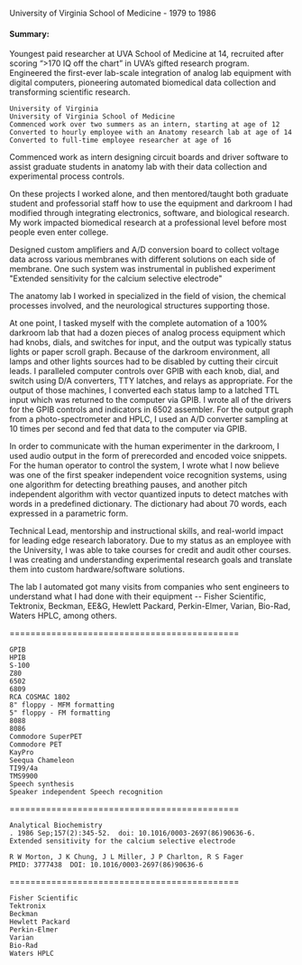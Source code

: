 University of Virginia School of Medicine - 1979 to 1986

#### Summary:
Youngest paid researcher at UVA School of Medicine at 14, recruited after scoring “>170 IQ off the chart” in UVA’s gifted research program. Engineered the first-ever lab-scale integration of analog lab equipment with digital computers, pioneering automated biomedical data collection and transforming scientific research.

```
University of Virginia
University of Virginia School of Medicine
Commenced work over two summers as an intern, starting at age of 12
Converted to hourly employee with an Anatomy research lab at age of 14
Converted to full-time employee researcher at age of 16
```

Commenced work as intern designing circuit boards and driver software to assist graduate students in anatomy lab with their data collection and experimental process
controls.

On these projects I worked alone, and then mentored/taught both graduate student and professorial staff how to use the equipment and darkroom I had modified through integrating electronics, software, and biological research.  My work impacted biomedical research at a professional level before most people even enter college.

Designed custom amplifiers and A/D conversion board to collect voltage data across various membranes with different solutions on each side of membrane.  One such system was instrumental in published experiment "Extended sensitivity for the calcium selective electrode"

The anatomy lab I worked in specialized in the field of vision, the chemical processes involved, and the neurological structures supporting those.

At one point, I tasked myself with the complete automation of a 100% darkroom lab that had a dozen pieces of analog process equipment which had knobs, dials, and switches for input, and the output was typically status lights or paper scroll graph.   Because of the darkroom environment, all lamps and other lights sources had to be disabled by cutting their circuit leads.  I paralleled computer controls over GPIB with each knob, dial, and switch using D/A converters, TTY latches, and relays as appropriate.   For the output of those machines, I converted each status lamp to a latched TTL input which was returned to the computer via GPIB.  I wrote all of the drivers for the GPIB controls and indicators in 6502 assembler.   For the output graph from a photo-spectrometer and HPLC, I used an A/D converter sampling at 10 times per second and fed that data to the computer via GPIB.

In order to communicate with the human experimenter in the darkroom, I used audio output in the form of prerecorded and encoded voice snippets.   For the human operator to control the system, I wrote what I now believe was one of the first speaker independent voice recognition systems, using one algorithm for detecting breathing pauses, and another pitch independent algorithm with vector quantized inputs to detect matches with words in a predefined dictionary.  The dictionary had about 70 words, each expressed in a parametric form.

Technical Lead, mentorship and instructional skills, and real-world impact for leading edge research laboratory. Due to my status as an employee with the University, I was able to take courses for credit and audit other courses.  I was creating and understanding experimental research goals and translate them into custom hardware/software solutions.

The lab I automated got many visits from companies who sent engineers to understand what I had done with their equipment -- Fisher Scientific, Tektronix, Beckman, EE&G, Hewlett Packard, Perkin-Elmer, Varian, Bio-Rad, Waters HPLC, among others.

============================================
```
GPIB
HPIB
S-100
Z80
6502
6809
RCA COSMAC 1802
8" floppy - MFM formatting
5" floppy - FM formatting
8088
8086
Commodore SuperPET
Commodore PET
KayPro
Seequa Chameleon
TI99/4a
TMS9900
Speech synthesis
Speaker independent Speech recognition
```
============================================
```
Analytical Biochemistry
. 1986 Sep;157(2):345-52.  doi: 10.1016/0003-2697(86)90636-6.
Extended sensitivity for the calcium selective electrode

R W Morton, J K Chung, J L Miller, J P Charlton, R S Fager
PMID: 3777438  DOI: 10.1016/0003-2697(86)90636-6
```
============================================
```
Fisher Scientific
Tektronix
Beckman
Hewlett Packard
Perkin-Elmer
Varian
Bio-Rad
Waters HPLC
```